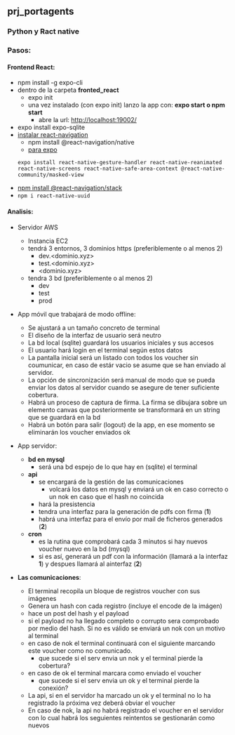 ## prj_portagents
### Python y Ract native

### Pasos:

#### Frontend React:
- npm install -g expo-cli
- dentro de la carpeta **fronted_react**
    - expo init <nombre proyecto>
    - una vez instalado (con expo init) lanzo la app con: **expo start o npm start**
        - abre la url: [http://localhost:19002/](http://localhost:19002/)
- expo install expo-sqlite
- [instalar react-navigation](https://reactnavigation.org/docs/getting-started#installation)
    - npm install @react-navigation/native
    - [para expo](https://reactnavigation.org/docs/getting-started#installing-dependencies-into-an-expo-managed-project)
    ```
    expo install react-native-gesture-handler react-native-reanimated react-native-screens react-native-safe-area-context @react-native-community/masked-view
    ```
- [npm install @react-navigation/stack](https://reactnavigation.org/docs/hello-react-navigation)
- `npm i react-native-uuid`

#### Analisis:
- Servidor AWS
    - Instancia EC2
    - tendrá 3 entornos, 3 dominios https (preferiblemente o al menos 2)
        - dev.<dominio.xyz>
        - test.<dominio.xyz>
        - <dominio.xyz>
    - tendra 3 bd (preferiblemente o al menos 2)
        - dev
        - test
        - prod
- App móvil que trabajará de modo offline:
    - Se ajustará a un tamaño concreto de terminal
    - El diseño de la interfaz de usuario será neutro
    - La bd local (sqlite) guardará los usuarios iniciales y sus accesos
    - El usuario hará login en el terminal según estos datos
    - La pantalla inicial será un listado con todos los voucher sin coumunicar, en caso de estár vacio se asume que se han enviado al servidor.
    - La opción de sincronización será manual de modo que se pueda enviar los datos al servidor cuando se asegure de tener suficiente cobertura.
    - Habrá un proceso de captura de firma.  La firma se dibujara sobre un elemento canvas que posteriormente se transformará en un string que se guardará en la bd
    - Habrá un botón para salir (logout) de la app, en ese momento se eliminarán los voucher enviados ok
- App servidor:
    - **bd en mysql**
        - será una bd espejo de lo que hay en (sqlite) el terminal
    - **api**
        - se encargará de la gestión de las comunicaciones
            - volcará los datos en mysql y enviará un ok en caso correcto o un nok en caso que el hash no coincida
        - hará la presistencia
        - tendra una interfaz para la generación de pdfs con firma (**1**)
        - habrá una interfaz para el envío por mail de ficheros generados (**2**)
    - **cron**
        - es la rutina que comprobará cada 3 minutos si hay nuevos voucher nuevo en la bd (mysql)
        - si es así, generará un pdf con la información (llamará a la interfaz **1**) y despues llamará al ainterfaz (**2**)

- **Las comunicaciones**: 
    - El terminal recopila un bloque de registros voucher con sus imágenes
    - Genera un hash con cada registro (incluye el encode de la imágen)
    - hace un post del hash y el payload
    - si el payload no ha llegado completo o corrupto sera comprobado por medio del hash. Si no es válido se enviará un nok con un motivo al terminal
    - en caso de nok el terminal continuará con el siguiente marcando este voucher como no comunicado.
        - que sucede si el serv envia un nok y el terminal pierde la cobertura?
    - en caso de ok el terminal marcara como enviado el voucher
        - que sucede si el serv envia un ok y el terminal pierde la conexión?
    - La api, si en el servidor ha marcado un ok y el terminal no lo ha registrado la próxima vez deberá obviar el voucher
    - En caso de nok, la api no habrá registrado el voucher en el servidor con lo cual habrá los seguientes reintentos se gestionarán como nuevos  

